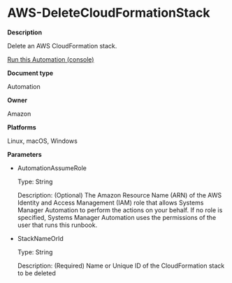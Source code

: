 # AWS\-DeleteCloudFormationStack<a name="automation-aws-deletecloudformationstack"></a>

**Description**

Delete an AWS CloudFormation stack\.

[Run this Automation \(console\)](https://console.aws.amazon.com/systems-manager/automation/execute/AWS-DeleteCloudFormationStack)

**Document type**

Automation

**Owner**

Amazon

**Platforms**

Linux, macOS, Windows

**Parameters**
+ AutomationAssumeRole

  Type: String

  Description: \(Optional\) The Amazon Resource Name \(ARN\) of the AWS Identity and Access Management \(IAM\) role that allows Systems Manager Automation to perform the actions on your behalf\. If no role is specified, Systems Manager Automation uses the permissions of the user that runs this runbook\.
+ StackNameOrId

  Type: String

  Description: \(Required\) Name or Unique ID of the CloudFormation stack to be deleted